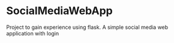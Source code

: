 # SocialMediaWebApp
Project to gain experience using flask. A simple social media web application with login
